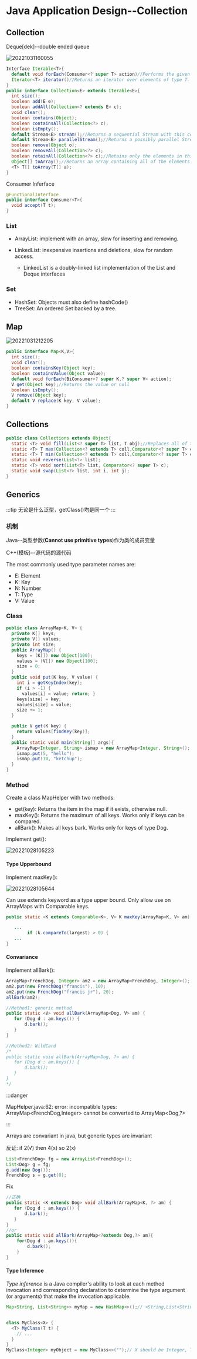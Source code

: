 # Java Application Design--Collection
## Collection

Deque[dek]--double ended queue

![20221031160055](https://raw.githubusercontent.com/zxc2012/image/main/20221031160055.png)

```java
Interface Iterable<T>{
  default void forEach(Consumer<? super T> action)//Performs the given action for each element of the Iterable until all elements have been processed or the action throws an exception.
  Iterator<T> iterator()//Returns an iterator over elements of type T.
}
public interface Collection<E> extends Iterable<E>{
  int size();
  boolean add(E e);
  boolean addAll(Collection<? extends E> c);
  void clear();
  boolean contains(Object);
  boolean containsAll(Collection<?> c);
  boolean isEmpty();
  default Stream<E>	stream();//Returns a sequential Stream with this collection as its source.
  default Stream<E>	parallelStream();//Returns a possibly parallel Stream with this collection as its source.
  boolean remove(Object o);
  boolean removeAll(Collection<?> c);
  boolean retainAll(Collection<?> c);//Retains only the elements in this collection that are contained in the specified collection 
  Object[] toArray();//Returns an array containing all of the elements in this collection.
  <T> T[] toArray(T[] a);
}
```

Consumer Inferface

```java
@FunctionalInterface
public interface Consumer<T>{
  void accept(T t);
}
```

### List

- ArrayList: implement with an array, slow for inserting and removing.
- LinkedList: inexpensive insertions and deletions, slow for random access.

  - LinkedList is a doubly-linked list implementation of the List and Deque interfaces

### Set

- HashSet: Objects must also define hashCode()
- TreeSet: An ordered Set backed by a tree.

## Map

![20221031212205](https://raw.githubusercontent.com/zxc2012/image/main/20221031212205.png)

```java
public interface Map<K,V>{
  int size();
  void clear();
  boolean containsKey(Object key);
  boolean containsValue(Object value);
  default void forEach(BiConsumer<? super K,? super V> action);
  V get(Object key);//Returns the value or null
  boolean isEmpty();
  V remove(Object key);
  default V	replace(K key, V value);
}
```
## Collections

```java
public class Collections extends Object{
  static <T> void fill(List<? super T> list, T obj);//Replaces all of the elements of the specified list with the specified element.
  static <T> T max(Collection<? extends T> coll,Comparator<? super T> comp);
  static <T> T min(Collection<? extends T> coll,Comparator<? super T> comp);
  static void reverse(List<?> list);
  static <T> void sort(List<T> list, Comparator<? super T> c);
  static void swap(List<?> list, int i, int j);
}

```

## Generics

:::tip
无论是什么泛型，getClass()均是同一个
:::

### 机制

Java--类型参数(**Cannot use primitive types**)作为类的成员变量

C++(模板)--源代码的源代码

The most commonly used type parameter names are:

- E: Element
- K: Key
- N: Number
- T: Type
- V: Value

### Class

```java
public class ArrayMap<K, V> {
  private K[] keys; 
  private V[] values;
  private int size;
  public ArrayMap() {
    keys = (K[]) new Object[100];
    values = (V[]) new Object[100];
    size = 0;
  }
  public void put(K key, V value) {
    int i = getKeyIndex(key);
    if (i > -1) {
      values[i] = value; return; }
    keys[size] = key;
    values[size] = value;
    size += 1;	
  } 

  public V get(K key) {       
    return values[findKey(key)];
  }
  public static void main(String[] args){
    ArrayMap<Integer, String> ismap = new ArrayMap<Integer, String>();
    ismap.put(5, "hello");
    ismap.put(10, "ketchup");
  }
}
```

### Method

Create a class MapHelper with two methods:
- get(key): Returns the item in the map if it exists, otherwise null.
- maxKey(): Returns the maximum of all keys. Works only if keys can be compared.
- allBark(): Makes all keys bark. Works only for keys of type Dog.

Implement get():

![20221028105223](https://raw.githubusercontent.com/zxc2012/image/main/20221028105223.png)

#### Type Upperbound

Implement maxKey():

![20221028105644](https://raw.githubusercontent.com/zxc2012/image/main/20221028105644.png)

Can use extends keyword as a type upper bound. Only allow use on ArrayMaps with Comparable keys.

```java
public static <K extends Comparable<K>, V> K maxKey(ArrayMap<K, V> am) {//Meaning: Any ArrayMap you give me must have actual parameter type that is a subtype of Comparable<T>.

   ...
     	if (k.compareTo(largest) > 0) {
   ...
}
```

#### Convariance 

Implement allBark():

```java
ArrayMap<FrenchDog, Integer> am2 = new ArrayMap<FrenchDog, Integer>();
am2.put(new FrenchDog("francis"), 10);
am2.put(new FrenchDog("francis jr"), 20);
allBark(am2);

//Method1: generic method
public static <V> void allBark(ArrayMap<Dog, V> am) {
   for (Dog d : am.keys()) {
       d.bark(); 	
   }
}

//Method2: WildCard
/*
public static void allBark(ArrayMap<Dog, ?> am) {
   for (Dog d : am.keys()) {
       d.bark(); 	
   }
}
*/
```
:::danger

MapHelper.java:62: error: incompatible types: ArrayMap<FrenchDog,Integer> cannot be converted to ArrayMap<Dog,?>

:::

Arrays are convariant in java, but generic types are invariant

反证: 
if 2(√) then 4(x) so 2(x)

```java
List<FrenchDog> fg = new ArrayList<FrenchDog>();
List<Dog> g = fg;
g.add(new Dog());
FrenchDog s = g.get(0);
```

Fix

```java
//正确
public static <K extends Dog> void allBark(ArrayMap<K, ?> am) {
   for (Dog d : am.keys()) {
       d.bark();
   }
}
//or 
public static void allBark(ArrayMap<?extends Dog,?> am){
    for(Dog d : am.keys()){
        d.bark();
    }
}

```

#### Type Inference

*Type inference* is a Java compiler's ability to look at each method invocation and corresponding declaration to determine the type argument (or arguments) that make the invocation applicable.

```java
Map<String, List<String>> myMap = new HashMap<>();// <String,List<String>>


class MyClass<X> {
  <T> MyClass(T t) {
    // ...
  }
}
MyClass<Integer> myObject = new MyClass<>("");// X should be Integer, T should be String
```